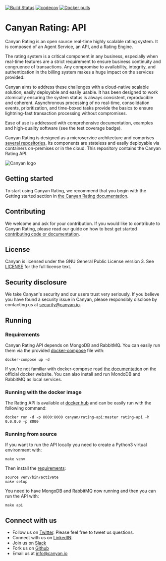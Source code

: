 [![Build Status](https://gitlab.com/canyan/rating-api/badges/master/pipeline.svg)](https://gitlab.com/canyan/rating-api/pipelines) [![codecov](https://codecov.io/gh/canyanio/rating-api/branch/master/graph/badge.svg)](https://codecov.io/gh/canyanio/rating-api) [![Docker pulls](https://img.shields.io/docker/pulls/canyan/rating-api.svg?maxAge=3600)](https://hub.docker.com/repository/docker/canyan/rating-api)

# Canyan Rating: API

Canyan Rating is an open source real-time highly scalable rating system. It is composed of an Agent Service, an API, and a Rating Engine.

The rating system is a critical component in any business, especially when real-time features are a strict requirement to ensure business continuity and congruence of transactions. Any compromise to availability, integrity, and authentication in the billing system makes a huge impact on the services provided.

Canyan aims to address these challenges with a cloud-native scalable solution, easily deployable and easily usable. It has been designed to work atomically ensuring the system status is always consistent, reproducible and coherent. Asynchronous processing of no real-time, consolidation events, prioritization, and time-boxed tasks provide the basics to ensure lightning-fast transaction processing without compromises.

Ease of use is addressed with comprehensive documentation, examples and high-quality software (see the test coverage badge).

Canyan Rating is designed as a microservice architecture and comprises [several repositories](https://github.com/canyanio). Its components are stateless and easily deployable via containers on-premises or in the cloud. This repository contains the Canyan Rating API. 

![Canyan logo](https://canyanio.github.io/rating-integration/canyan-logo.png) 


## Getting started

To start using Canyan Rating, we recommend that you begin with the Getting started
section in [the Canyan Rating documentation](https://canyanio.github.io/rating-integration/).


## Contributing

We welcome and ask for your contribution. If you would like to contribute to Canyan Rating, please read our guide on how to best get started [contributing code or documentation](https://canyanio.github.io/rating-integration/contributing/).

## License

Canyan is licensed under the GNU General Public License version 3. See
[LICENSE](https://canyanio.github.io/rating-integration/license/) for the full license text.

## Security disclosure

We take Canyan's security and our users trust very seriously.
If you believe you have found a security issue in Canyan, please responsibly
disclose by contacting us at [security@canyan.io](mailto:security@canyan.io).

## Running

### Requirements
Canyan Rating API depends on MongoDB and RabbitMQ. You can easily run them via the provided [docker-compose](docker-compose.yaml) file with:
```
docker-compose up -d
```
If you're not familiar with docker-compose read [the documentation](https://docs.docker.com/compose/) on the official docker website.
You can also install and run MondoDB and RabbitMQ as local services.

### Running with the docker image
The Rating API is available at [docker hub](https://hub.docker.com/repository/docker/canyan/rating-api) and can be easily run with the following command:
```
docker run -d -p 8000:8000 canyan/rating-api:master rating-api -h 0.0.0.0 -p 8000
```

### Running from source
If you want to run the API locally you need to create a Python3 virtual environment with:
```
make venv
```

Then install the [requirements](requirements.txt):
```
source venv/bin/activate
make setup
```

You need to have MongoDB and RabbitMQ now running and then you can run the API with:
```
make api
```

## Connect with us

* Follow us on [Twitter](https://twitter.com/canyan_io). Please
  feel free to tweet us questions.
* Connect with us on [LinkedIN](https://www.linkedin.com/company/canyan/).
* Join us on [Slack](https://join.slack.com/t/canyanio/shared_invite/enQtODIyODY5MDIyMTMxLTExYjkwZmFkMjBiZWI3ZDEyZjYzYjE2N2M2NWRkZGUwYjdhZmE0YjRkNTQ1MGFmMGJmZjczYzkzYzk0ZWZiMzY)
* Fork us on [Github](https://github.com/canyanio)
* Email us at [info@canyan.io](mailto:info@canyan.io)

